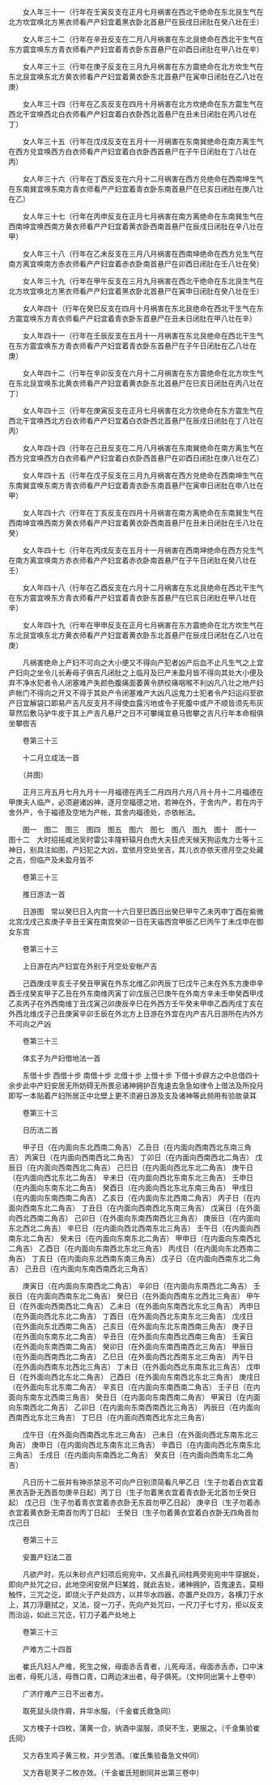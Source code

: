 <!-- { "loadSidebar": true } -->
　　女人年三十一（行年在壬寅反支在正月七月祸害在西北干绝命在东北艮生气在北方坎宜唤北方黑衣师看产产妇宜着黑衣卧北首悬尸在辰戌日闭肚在癸八壮在壬）

　　女人年三十二（行年在辛丑反支在二月八月祸害在东北艮绝命在西北干生气在东方震宜唤东方青衣师看产产妇宜着青衣卧东首悬尸在卯酉日闭肚在甲八壮在辛）

　　女人年三十三（行年在庚子反支在三月九月祸害在东方震绝命在北方坎生气在东北艮宜唤东北方黄衣师看产产妇宜着黄衣卧东北首悬尸在寅申日闭肚在乙八壮在庚）

　　女人年三十四（行年在乙亥反支在四月十月祸害在北方坎绝命在东方震生气在西北干宜唤西北白衣师看产产妇宜着白衣卧西北首悬尸在丑未日闭肚在丙八壮在丁）

　　女人年三十五（行年在戊戌反支在五月十一月祸害在东南巽绝命在南方离生气在西方兑宜唤西方白衣师看产产妇宜着白衣卧西首悬尸在子午日闭肚在丁八壮在丙）

　　女人年三十六（行年在丁酉反支在六月十二月祸害在西方兑绝命在西南坤生气在东南巽宜唤东南方青衣师看产产妇宜着青衣卧东南首悬尸在巳亥日闭肚在庚八壮在乙）

　　女人年三十七（行年在丙申反支在正月七月祸害在南方离绝命在东南巽生气在西南坤宜唤西南方黄衣师看产产妇宜着黄衣卧西南首悬尸在辰戌日闭肚在辛八壮在甲）

　　女人年三十八（行年在乙未反支在三月八月祸害在西南坤绝命在西方兑生气在南方离宜唤南方赤衣师看产产妇宜着赤衣卧南首悬尸在卯酉日闭肚在壬八壮在癸）

　　女人年三十九（行年在甲午反支在三月九月祸害在西北干绝命在东北艮生气在北方坎宜唤北方黑衣师看产产妇宜着黑衣卧北首悬尸在寅申日闭肚在癸八壮在壬）

　　女人年四十（行年在癸巳反支在四月十月祸害在东北艮绝命在西北干生气在东方震宜唤东方青衣师看产产妇宜着青衣卧东首悬尸在丑未日闭肚在甲八壮在辛）

　　女人年四十一（行年在壬辰反支在五月十一月祸害在东北艮绝命在西北干生气在东方震宜唤东方青衣师看产产妇宜着青衣卧东首悬尸在子午日闭肚在乙八壮在庚）

　　女人年四十二（行年在辛卯反支在六月十二月祸害在东方震绝命在北方坎生气在东北艮宜唤东北黄衣师看产产妇宜着黄衣卧东北首悬尸在巳亥日闭肚在丙八壮在丁）

　　女人年四十三（行年在庚寅反支在正月七月祸害在北方坎绝命在东方震生气在西北干宜唤西北方白衣师看产产妇宜着白衣卧西北首悬尸在辰戌日闭肚在丁八壮在丙）

　　女人年四十四（行年在己丑反支在二月八月祸害在东南巽绝命在南方离生气在西方兑宜唤西方白衣师看产产妇宜着白衣卧西首悬尸在卯酉日闭肚在庚八壮在乙）

　　女人年四十五（行年在戊子反支在三月九月祸害在西方兑绝命在西南坤生气在东南巽宜唤东南方青衣师看产产妇宜着青衣卧东南首悬尸在寅申日闭肚在申八壮在甲）

　　女人年四十六（行年在丁亥反支在四月十月祸害在南方离绝命在东南巽生气在西南坤宜唤西南方黄衣师看产产妇宜着黄衣卧西南首悬尸在丑未日闭肚在壬八壮在癸）

　　女人年四十七（行年在丙戌反支在五月十一月祸害在西南坤绝命在西方兑生气在南方离宜唤南方赤衣师看产产妇宜着赤衣卧南首悬尸在子午日闭肚在癸八壮在壬）

　　女人年四十八（行年在乙酉反支在六月十二月祸害在东北艮绝命在西北干生气在东方震宜唤东方青衣师看产产妇宜着青衣卧东首悬尸在巳亥日闭肚在甲八壮在辛）

　　女人年四十九（行年在甲申反支在正月七月祸害在东方震绝命在北方坎生气在东北艮宜唤东北方黄衣师看产产妇宜着黄衣卧东北首悬尸在辰戌日闭肚在乙八壮在庚）

　　凡祸害绝命上产妇不可向之大小便又不得向产犯者凶产后血不止凡生气之上宜产妇向之坐令儿长寿母子俱吉凡闭肚之上临月及巳产未盈月皆不得向其处大小便及弃不净水犯者令人闭塞难产失颜色腹痛面萎黄令脐绞痛咽喉不利凶凡八壮之地产妇庐帐门不得向之开又不得于其处产令闭塞难产大凶凡运鬼力士犯者令产妇运闷至欲产日宜解袋口即易产吉凡反支月不得使血露污地或令子死腹中或产不顺皆须先布灰草然后敷马驴牛皮于其上产吉凡悬尸之日不可攀绳宜悬马辔攀之吉凡行年本命相俱坐攀辔吉

　　卷第三十三

　　十二月立成法一首

　　（并图）

　　正月三月五月七月九月十一月福德在丙壬二月四月六月八月十月十二月福德在甲庚夫人临产，必须避诸凶神，逐月空福德之地，若神在外，于舍内产，若在内于舍外产，令于福德及空地为产帐，其舍内福德处，亦依帐法。

　　图一　图二　图三　图四　图五　图六　图七　图八　图九　图十　图十一　图十二　大时招摇咸池吴时雷公丰隆轩辕月白虎大夫狂虎天候天狗运鬼力士等十三神日，别具注如图，产妇犯之大凶，宜依月空处坐吉，其儿衣亦依天德月空之处藏之吉，但临产及未盈月皆不

　　卷第三十三

　　推日游法一首

　　日游图　常以癸巳日入内宫一十六日至巳酉日出癸巳甲午乙未丙申丁酉在紫微北宫戊戌己亥庚子辛丑壬寅在南宫癸卯一日在天庙西宫甲辰乙巳丙午丁未戊申在御女东宫

　　卷第三十三

　　上日游在内产妇宜在外别于月空处安帐产吉

　　己酉庚戌辛亥壬子癸丑甲寅在外东北维乙卯丙辰丁巳戊午己未在外东方庚申辛酉壬戌癸亥甲子乙丑在外东南维丙寅丁卯戊辰己巳庚午在外南方辛未壬申癸酉甲戌乙亥丙子在外西南维丁丑戊寅己卯庚辰辛巳在外西方壬午癸未甲申乙酉丙戌丁亥在外西北维戊子己丑庚寅辛卯壬辰在外北方上日游在外宜在内产吉凡日游所在内外方不可向之产凶

　　卷第三十三

　　体玄子为产妇借地法一首

　　东借十步 西借十步 南借十步 北借十步 上借十步 下借十步辟方之中总借四十余步此中产妇安居无所妨碍无所畏忌诸神拥护百鬼速去急急如律令上借法及所投月即写一本贴着产妇所居正中北壁上更不须避日游及支及诸神等此频用有验故录耳

　　卷第三十三

　　日历法二首

　　甲子日（在内面向东北西南二角吉） 乙丑日（在内面向西南西北东南三角吉） 丙寅日（在内面向西南西北二角吉） 丁卯日（在内面向西南西北二角吉） 戊辰日（在内面向西南西北二角吉） 己巳日（在内面向西北东北二角吉） 庚午日（在内面向西北东北二角吉） 辛未日（在内面向西北东南东北三角吉） 壬申日（在内面向东南东北二角吉） 癸酉日（在内面向西北东北东南三角吉） 甲戌日（在内面向东南西南二角吉） 乙亥日（在内面向东北西南二角吉） 丙子日（在内面向西南东北二角吉） 丁丑日（在内面向西南西北东南三角吉） 戊寅日（在外面向西北西南二角吉） 己卯日（在外面向东南西南西北三角吉） 庚辰日（在内面向东北西北二角吉） 辛巳日（在内面向西北西南东北三角吉） 壬午日（在内面向西南东北二角吉） 癸未日（在内面向东南东北二角吉） 甲申日（在内面向东南西北二角吉） 乙酉日（在内面向东南西北东北三角吉） 丙戌日（在内面向东北西南二角吉） 丁亥日（在内面向东北西南东南三角吉） 戊子日（在内面向西南东北二角吉） 己丑日（在内面向东南西南西北三角吉）

　　庚寅日（在内面向东南西北二角吉） 辛卯日（在内面向东南西北二角吉） 壬辰日（在内面向西南东北二角吉） 癸巳日（在外面向西南东北西北三角吉） 甲午日（在外面向西南西北二角吉） 乙未日（在外面向东南西北东北三角吉） 丙申日（在外面向西北东北二角吉） 丁酉日（在外面向西北东南东北三角吉） 戊戌日（在外面向东北西南二角吉） 己亥日（在外面向东北东南西南三角吉） 庚子日（在外面向东南东北二角吉） 辛丑日（在外面向东南西北西南三角吉） 壬寅日（在外面向东南西南二角吉） 癸卯日（在外面向东南西南西北三角吉） 甲辰日（在外面向西南西北二角吉） 乙巳日（在外面向西北西南东北三角吉） 丙午日（在外面向西南东北西北三角吉） 丁未日（在外面向西北东南东北三角吉） 戊申日（在外面向西北东北二角吉） 己酉日（在外面向东南西北东北三角吉） 庚戌日（在外面向东北东南二角吉） 辛亥日（在内面向东南西南二角吉） 壬子日（在内面向东南东北西南三角吉） 癸丑日（在内面向东南西南二角吉） 甲寅日（在内面向东南西北二角吉） 乙卯日（在内面向东南西南西北三角吉） 丙辰日（在内面向西南西北东北三角吉） 丁巳日（在内面向西南西北东北三角吉）

　　戊午日（在外面向西南西北东北三角吉） 己未日（在外面向西北东南东北三角吉） 庚申日（在内面向西北东南东北三角吉） 辛酉日（在内面向西北东南东北三角吉） 壬戌日（在内面向东南西北二角吉） 癸亥日（在内面向西南东北二角吉）

　　凡日历十二辰并有神杀禁忌不可向产日别须简看凡甲乙日（生子勿着白衣宜着黑衣吉卧无西首勿庚辛日起）丙丁日（生子勿着黑衣宜着青衣卧无北首勿壬癸日起） 戊己日（生子勿着青衣宜着赤衣卧无东首勿甲乙日起） 庚辛日（生子勿着赤衣宜着黄衣卧无南首勿丙丁日起） 壬癸日（生子勿着黄衣宜着白衣卧无四角首勿戊己日

　　卷第三十三

　　安置产妇法二首

　　凡欲产时，先以朱砂点产妇项后宛宛中，又点鼻孔间柱两旁宛宛中牛穿据处，即向产处咒之曰，此地空闲安居产妇某姓，就此吉处，诸神拥护，百鬼速去，莫相触忤，三咒之讫，即烧火于产处四方，以井华水四器，亦置产处四方，各横刀于水上，其刀浮磨拭之，又法，捉一刀子，先向产处咒曰，一尺刀子七寸刃，拒以反支而治运，如此三咒讫，钉刀子着产处地上

　　卷第三十三

　　产难方二十四首

　　崔氏凡妇人产难，死生之候，母面赤舌青者，儿死母活，母面赤舌赤，口中沫出者，母死儿活，母唇口青，口两边沫出者，母子俱死。（文仲同出第十上卷中）

　　广济疗难产三日不出者方。

　　取死鼠头烧作屑，井华水服。（千金崔氏救急同）

　　又方槐子十四枚，蒲黄一合，纳酒中温服，须臾不生，更服之。（千金集验崔氏同）

　　又方吞生鸡子黄三枚，并少苦酒。（崔氏集验备急文仲同）

　　又方吞皂荚子二枚亦效。（千金崔氏短剧同并出第三卷中）

